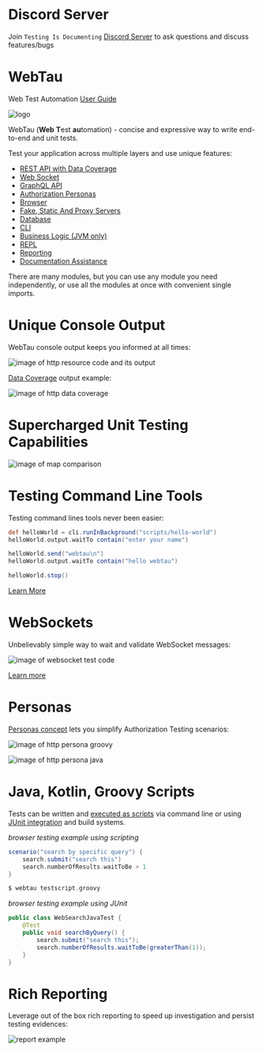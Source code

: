 # Discord Server

Join `Testing Is Documenting` [Discord Server](https://discord.gg/aEHbzXTX6N) to ask questions and discuss features/bugs

# WebTau

Web Test Automation [User Guide](https://testingisdocumenting.org/webtau/)

![logo](webtau-docs/znai/webtau-logo.png)

WebTau (**Web** **T**est **au**tomation) - concise and expressive way to write end-to-end and unit tests.

Test your application across multiple layers and use unique features:
* [REST API with Data Coverage](https://testingisdocumenting.org/webtau/getting-started/what-is-this/#rest-api)
* [Web Socket](https://testingisdocumenting.org/webtau/getting-started/what-is-this/#websocket)
* [GraphQL API](https://testingisdocumenting.org/webtau/getting-started/what-is-this/#graphql-api)
* [Authorization Personas](https://testingisdocumenting.org/webtau/getting-started/what-is-this/#persona)
* [Browser](https://testingisdocumenting.org/webtau/getting-started/what-is-this/#browser)
* [Fake, Static And Proxy Servers](https://testingisdocumenting.org/webtau/getting-started/what-is-this/#fake-static-and-proxy-servers)
* [Database](https://testingisdocumenting.org/webtau/getting-started/what-is-this/#database)
* [CLI](https://testingisdocumenting.org/webtau/getting-started/what-is-this/#cli)
* [Business Logic (JVM only)](https://testingisdocumenting.org/webtau/getting-started/what-is-this/#business-logic-jvm)
* [REPL](https://testingisdocumenting.org/webtau/getting-started/what-is-this/#repl)
* [Reporting](https://testingisdocumenting.org/webtau/getting-started/what-is-this/#reporting)
* [Documentation Assistance](https://testingisdocumenting.org/webtau/getting-started/what-is-this/#documentation-assistance)

There are many modules, but you can use any module you need independently, or use all the modules at once with convenient single imports.

# Unique Console Output 

WebTau console output keeps you informed at all times:

![image of http resource code and its output](webtau-docs/readme/live-price-http.png)

[Data Coverage](https://testingisdocumenting.org/webtau/HTTP/data-coverage) output example:

![image of http data coverage](webtau-docs/readme/http-data-coverage.png)

# Supercharged Unit Testing Capabilities

![image of map comparison](webtau-docs/readme/map-comparison-missing.png)

# Testing Command Line Tools 

Testing command lines tools never been easier:

```groovy
def helloWorld = cli.runInBackground("scripts/hello-world")
helloWorld.output.waitTo contain("enter your name")

helloWorld.send("webtau\n")
helloWorld.output.waitTo contain("hello webtau")

helloWorld.stop()
```

[Learn More](https://testingisdocumenting.org/webtau/cli/foreground-command)

# WebSockets

Unbelievably simple way to wait and validate WebSocket messages:

![image of websocket test code](webtau-docs/readme/websocket-output.png)

[Learn more](https://testingisdocumenting.org/webtau/web-socket/received-messages)
 
# Personas

[Personas concept](https://testingisdocumenting.org/webtau/persona/introduction) lets you simplify Authorization Testing scenarios:

![image of http persona groovy](webtau-docs/readme/http-persona-groovy.png)

![image of http persona java](webtau-docs/readme/http-persona-java.png)

# Java, Kotlin, Groovy Scripts

Tests can be written and [executed as scripts](https://testingisdocumenting.org/webtau/groovy-standalone-runner/introduction) via command line or using [JUnit integration](https://testingisdocumenting.org/webtau/junit5/getting-started) and build systems.

*browser testing example using scripting*
```groovy
scenario("search by specific query") {
    search.submit("search this")
    search.numberOfResults.waitToBe > 1
}

$ webtau testscript.groovy
```

*browser testing example using JUnit*
```java
public class WebSearchJavaTest {
    @Test
    public void searchByQuery() {
        search.submit("search this");
        search.numberOfResults.waitToBe(greaterThan(1));
    }
}
```

# Rich Reporting

Leverage out of the box rich reporting to speed up investigation and persist testing evidences:

![report example](https://testingisdocumenting.org/webtau/doc-artifacts/reports/report-crud-separated-http-calls.png)
